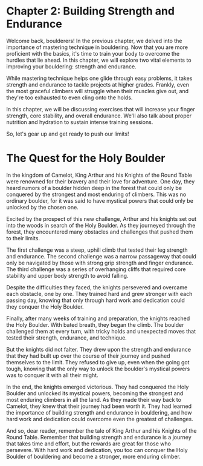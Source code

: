 # Chapter 2: Building Strength and Endurance

Welcome back, boulderers! In the previous chapter, we delved into the importance of mastering technique in bouldering. Now that you are more proficient with the basics, it's time to train your body to overcome the hurdles that lie ahead. In this chapter, we will explore two vital elements to improving your bouldering: strength and endurance.

While mastering technique helps one glide through easy problems, it takes strength and endurance to tackle projects at higher grades. Frankly, even the most graceful climbers will struggle when their muscles give out, and they're too exhausted to even cling onto the holds.

In this chapter, we will be discussing exercises that will increase your finger strength, core stability, and overall endurance. We'll also talk about proper nutrition and hydration to sustain intense training sessions.

So, let's gear up and get ready to push our limits!
# The Quest for the Holy Boulder

In the kingdom of Camelot, King Arthur and his Knights of the Round Table were renowned for their bravery and their love for adventure. One day, they heard rumors of a boulder hidden deep in the forest that could only be conquered by the strongest and most enduring of climbers. This was no ordinary boulder, for it was said to have mystical powers that could only be unlocked by the chosen one.

Excited by the prospect of this new challenge, Arthur and his knights set out into the woods in search of the Holy Boulder. As they journeyed through the forest, they encountered many obstacles and challenges that pushed them to their limits.

The first challenge was a steep, uphill climb that tested their leg strength and endurance. The second challenge was a narrow passageway that could only be navigated by those with strong grip strength and finger endurance. The third challenge was a series of overhanging cliffs that required core stability and upper body strength to avoid falling.

Despite the difficulties they faced, the knights persevered and overcame each obstacle, one by one. They trained hard and grew stronger with each passing day, knowing that only through hard work and dedication could they conquer the Holy Boulder.

Finally, after many weeks of training and preparation, the knights reached the Holy Boulder. With bated breath, they began the climb. The boulder challenged them at every turn, with tricky holds and unexpected moves that tested their strength, endurance, and technique.

But the knights did not falter. They drew upon the strength and endurance that they had built up over the course of their journey and pushed themselves to the limit. They refused to give up, even when the going got tough, knowing that the only way to unlock the boulder's mystical powers was to conquer it with all their might.

In the end, the knights emerged victorious. They had conquered the Holy Boulder and unlocked its mystical powers, becoming the strongest and most enduring climbers in all the land. As they made their way back to Camelot, they knew that their journey had been worth it. They had learned the importance of building strength and endurance in bouldering, and how hard work and dedication could overcome even the greatest of challenges.

And so, dear reader, remember the tale of King Arthur and his Knights of the Round Table. Remember that building strength and endurance is a journey that takes time and effort, but the rewards are great for those who persevere. With hard work and dedication, you too can conquer the Holy Boulder of bouldering and become a stronger, more enduring climber.